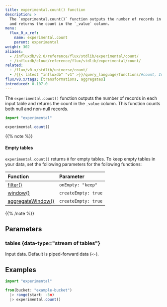 ```yaml
---
title: experimental.count() function
description: >
  The `experimental.count()` function outputs the number of records in each input table
  and returns the count in the `_value` column.
menu:
  flux_0_x_ref:
    name: experimental.count
    parent: experimental
weight: 302
aliases:
  - /influxdb/v2.0/reference/flux/stdlib/experimental/count/
  - /influxdb/cloud/reference/flux/stdlib/experimental/count/
related:
  - /flux/v0.x/stdlib/universe/count/
  - /{{< latest "influxdb" "v1" >}}/query_language/functions/#count, InfluxQL – COUNT()
flux/v0.x/tags: [transformations, aggregates]
introduced: 0.107.0
---
```


The `experimental.count()` function outputs the number of records in each input table
and returns the count in the `_value` column.
This function counts both null and non-null records.

```js
import "experimental"

experimental.count()
```

{{% note %}}
#### Empty tables
`experimental.count()` returns `0` for empty tables.
To keep empty tables in your data, set the following parameters for the following functions:

| Function                                                         | Parameter           |
|:--------                                                         |:---------           |
| [filter()](/flux/v0.x/stdlib/universe/filter/)                   | `onEmpty: "keep"`   |
| [window()](/flux/v0.x/stdlib/universe/window/)                   | `createEmpty: true` |
| [aggregateWindow()](/flux/v0.x/stdlib/universe/aggregatewindow/) | `createEmpty: true` |
{{% /note %}}

## Parameters

### tables {data-type="stream of tables"}
Input data.
Default is piped-forward data (`<-`).

## Examples
```js
import "experimental"

from(bucket: "example-bucket")
  |> range(start: -5m)
  |> experimental.count()
```
